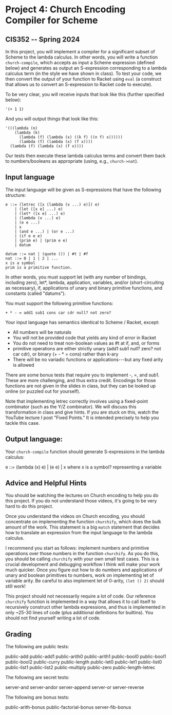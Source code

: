 # Project 4: Church Encoding Compiler for Scheme
## CIS352 -- Spring 2024

In this project, you will implement a compiler for a significant
subset of Scheme to the lambda calculus. In other words, you will
write a function `church-compile`, which accepts as input a Scheme
expression (defined below) and generates as output an S-expression
corresponding to a lambda calculus term (in the style we have shown in
class). To test your code, we then convert the output of your function
to Racket using `eval` (a construct that allows us to convert an
S-expression to Racket code to execute).

To be very clear, you will receive inputs that look like this (further
specified below):

```
'(+ 1 1)
```

And you will output things that look like this:

```
'(((lambda (n)
    (lambda (k) 
      (lambda (f) (lambda (x) ((k f) ((n f) x))))))
	  (lambda (f) (lambda (x) (f x))))
  (lambda (f) (lambda (x) (f x))))
```

Our tests then execute these lambda calculus terms and convert them
back to numbers/booleans as appropriate (using, e.g., `church->nat`).

## Input language

The input language will be given as S-expressions that have the
following structure:

```
e ::= (letrec ([x (lambda (x ...) e)]) e)
    | (let ([x e] ...) e)
    | (let* ([x e] ...) e)
    | (lambda (x ...) e)
    | (e e ...)
    | x
    | (and e ...) | (or e ...)
    | (if e e e)
    | (prim e) | (prim e e)
    | datum

datum ::= nat | (quote ()) | #t | #f
nat ::= 0 | 1 | 2 | ...
x is a symbol
prim is a primitive function.
```

In other words, you must support let (with any number of bindings,
including zero), let*, lambda, application, variables, and/or
(short-circuiting as necessary), if, applications of unary and binary
primitive functions, and constants (called "datums").

You must support the following primitive functions:

```
+ * - = add1 sub1 cons car cdr null? not zero?
```

Your input language has semantics identical to Scheme / Racket, except:
 + All numbers will be naturals
 + You will not be provided code that yields any kind of error in Racket
 + You do not need to treat non-boolean values as #t at if, and, or forms
 + primitive operations are either strictly unary (add1 sub1 null? zero? not car cdr),
   or binary (+ - * = cons) rather than k-ary
 + There will be no variadic functions or applications---but any fixed arity is allowed

There are some bonus tests that require you to implement -, =, and
sub1. These are more challenging, and thus extra credit. Encodings for
those functions are not given in the slides in class, but they can be
looked up online (or puzzled out for yourself).

Note that implementing letrec correctly involves using a fixed-point
combinator (such as the Y/Z combinator). We will discuss this
transformation in class and give hints. If you are stuck on this,
watch the YouTube lecture I post "Fixed Points." It is intended
precisely to help you tackle this case.

## Output language:

Your `church-compile` function should generate S-expressions in the lambda calculus:

e ::= (lambda (x) e)
    | (e e)
    | x
where x is a symbol? representing a variable

## Advice and Helpful Hints

You should be watching the lectures on Church encoding to help you do
this project. If you do not understand those videos, it's going to be
very hard to do this project.

Once you understand the videos on Church encoding, you should
concentrate on implementing the function `churchify`, which does the
bulk amount of the work. This statement is a big `match` statement
that decides how to translate an expression from the input language to
the lambda calculus.

I recommend you start as follows: implement numbers and primitive
operations over those numbers in the function `churchify`. As you do
this, you should be calling `churchify` with your own small test
cases. This is a crucial development and debugging workflow I think
will make your work much quicker. Once you figure out how to do
numbers and applications of unary and boolean primitives to numbers,
work on implementing let of variable arity. Be careful to also
implement let of 0-arity, `(let () 2)` should still work!

This project should not necessarily require a lot of code. Our
reference `churchify` function is implemented in a way that allows it
to call itself to recursively construct other lambda expressions, and
thus is implemented in only ~25-30 lines of code (plus additional
definitions for builtins). You should not find yourself writing a lot
of code.

## Grading

The following are public tests:

public-add
public-add1
public-arith0
public-arith1
public-bool0
public-bool1
public-bool2
public-curry
public-length
public-let0
public-let1
public-list0
public-list1
public-list2
public-multiply
public-zero
public-length-letrec

The following are secret tests:

server-and
server-andor
server-append
server-or
server-reverse

The following are bonus tests:

public-arith-bonus
public-factorial-bonus
server-fib-bonus

